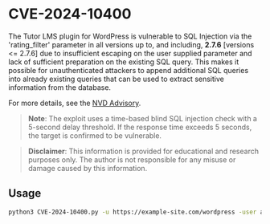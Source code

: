 # CVE-2024-10400

The Tutor LMS plugin for WordPress is vulnerable to SQL Injection via the 'rating_filter' parameter in all versions up to, and including, **2.7.6** [versions <= 2.7.6] due to insufficient escaping on the user supplied parameter and lack of sufficient preparation on the existing SQL query. This makes it possible for unauthenticated attackers to append additional SQL queries into already existing queries that can be used to extract sensitive information from the database.

For more details, see the [NVD Advisory](https://nvd.nist.gov/vuln/detail/CVE-2024-10400).

> **Note**: The exploit uses a time-based blind SQL injection check with a 5-second delay threshold. If the response time exceeds 5 seconds, the target is confirmed to be vulnerable.

> **Disclaimer**: This information is provided for educational and research purposes only. The author is not responsible for any misuse or damage caused by this information.

## Usage

```bash
python3 CVE-2024-10400.py -u https://example-site.com/wordpress -user admin -p password123
```